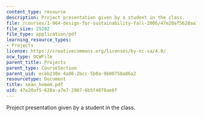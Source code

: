 ```yaml
---
content_type: resource
description: Project presentation given by a student in the class.
file: /courses/1-964-design-for-sustainability-fall-2006/47e20af5628aa7e729876b5f4870ae6f_sean_homem.pdf
file_size: 25282
file_type: application/pdf
learning_resource_types:
- Projects
license: https://creativecommons.org/licenses/by-nc-sa/4.0/
ocw_type: OCWFile
parent_title: Projects
parent_type: CourseSection
parent_uid: eceb230e-4a86-2bcc-5b0a-9b00758a86a2
resourcetype: Document
title: sean_homem.pdf
uid: 47e20af5-628a-a7e7-2987-6b5f4870ae6f
---
```

Project presentation given by a student in the class.